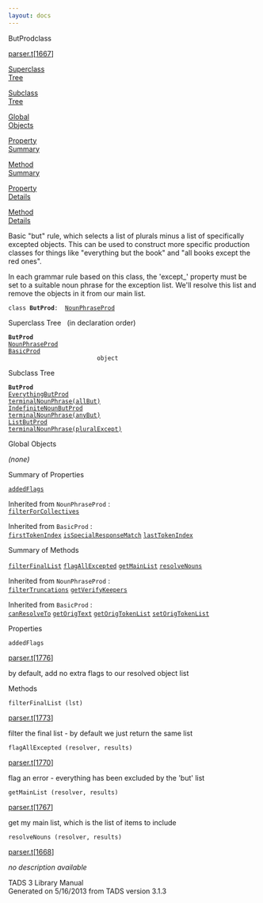 ```yaml
---
layout: docs
---
```

<span class="title">ButProd</span><span class="type">class</span>

[parser.t](../file/parser.t.html)\[[1667](../source/parser.t.html#1667)\]

[Superclass  
Tree](#_SuperClassTree_)

[Subclass  
Tree](#_SubClassTree_)

[Global  
Objects](#_ObjectSummary_)

[Property  
Summary](#_PropSummary_)

[Method  
Summary](#_MethodSummary_)

[Property  
Details](#_Properties_)

[Method  
Details](#_Methods_)



Basic "but" rule, which selects a list of plurals minus a list of
specifically excepted objects. This can be used to construct more
specific production classes for things like "everything but the book"
and "all books except the red ones".

In each grammar rule based on this class, the 'except\_' property must
be set to a suitable noun phrase for the exception list. We'll resolve
this list and remove the objects in it from our main list.

`class `**`ButProd`**` :   `[`NounPhraseProd`](../object/NounPhraseProd.html)



<span id="_SuperClassTree_"></span>



<span class="hdln">Superclass Tree</span>   (in declaration order)



**`ButProd`**  
[`NounPhraseProd`](../object/NounPhraseProd.html)  
[`BasicProd`](../object/BasicProd.html)  
`                         object`  
<span id="_SubClassTree_"></span>



<span class="hdln">Subclass Tree</span>  



**`ButProd`**  
[`EverythingButProd`](../object/EverythingButProd.html)  
[`terminalNounPhrase(allBut)`](../object/terminalNounPhrase(allBut).html)  
[`IndefiniteNounButProd`](../object/IndefiniteNounButProd.html)  
[`terminalNounPhrase(anyBut)`](../object/terminalNounPhrase(anyBut).html)  
[`ListButProd`](../object/ListButProd.html)  
[`terminalNounPhrase(pluralExcept)`](../object/terminalNounPhrase(pluralExcept).html)  
<span id="_ObjectSummary_"></span>



<span class="hdln">Global Objects</span>  



*(none)* <span id="_PropSummary_"></span>



<span class="hdln">Summary of Properties</span>  



[`addedFlags`](#addedFlags)

Inherited from `NounPhraseProd` :  
[`filterForCollectives`](../object/NounPhraseProd.html#filterForCollectives)

Inherited from `BasicProd` :  
[`firstTokenIndex`](../object/BasicProd.html#firstTokenIndex) [`isSpecialResponseMatch`](../object/BasicProd.html#isSpecialResponseMatch) [`lastTokenIndex`](../object/BasicProd.html#lastTokenIndex)

<span id="_MethodSummary_"></span>



<span class="hdln">Summary of Methods</span>  



[`filterFinalList`](#filterFinalList) [`flagAllExcepted`](#flagAllExcepted) [`getMainList`](#getMainList) [`resolveNouns`](#resolveNouns)

Inherited from `NounPhraseProd` :  
[`filterTruncations`](../object/NounPhraseProd.html#filterTruncations) [`getVerifyKeepers`](../object/NounPhraseProd.html#getVerifyKeepers)

Inherited from `BasicProd` :  
[`canResolveTo`](../object/BasicProd.html#canResolveTo) [`getOrigText`](../object/BasicProd.html#getOrigText) [`getOrigTokenList`](../object/BasicProd.html#getOrigTokenList) [`setOrigTokenList`](../object/BasicProd.html#setOrigTokenList)

<span id="_Properties_"></span>



<span class="hdln">Properties</span>  



<span id="addedFlags"></span>

`addedFlags`

[parser.t](../file/parser.t.html)\[[1776](../source/parser.t.html#1776)\]



by default, add no extra flags to our resolved object list



<span id="_Methods_"></span>



<span class="hdln">Methods</span>  



<span id="filterFinalList"></span>

`filterFinalList (lst)`

[parser.t](../file/parser.t.html)\[[1773](../source/parser.t.html#1773)\]



filter the final list - by default we just return the same list



<span id="flagAllExcepted"></span>

`flagAllExcepted (resolver, results)`

[parser.t](../file/parser.t.html)\[[1770](../source/parser.t.html#1770)\]



flag an error - everything has been excluded by the 'but' list



<span id="getMainList"></span>

`getMainList (resolver, results)`

[parser.t](../file/parser.t.html)\[[1767](../source/parser.t.html#1767)\]



get my main list, which is the list of items to include



<span id="resolveNouns"></span>

`resolveNouns (resolver, results)`

[parser.t](../file/parser.t.html)\[[1668](../source/parser.t.html#1668)\]



*no description available*





TADS 3 Library Manual  
Generated on 5/16/2013 from TADS version 3.1.3


